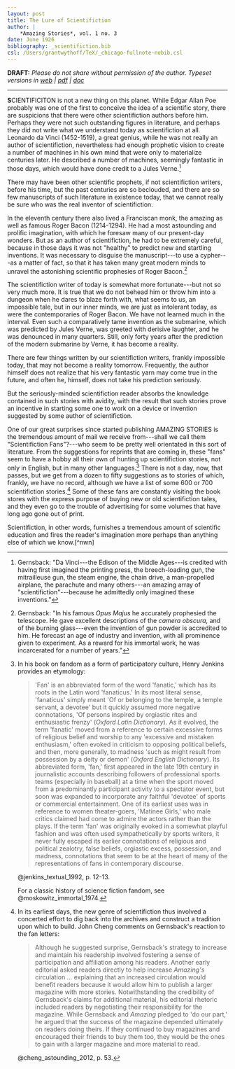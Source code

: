 ```yaml
---
layout: post
title: The Lure of Scientifiction
author: |
    *Amazing Stories*, vol. 1 no. 3
date: June 1926
bibliography: _scientifiction.bib
csl: /Users/grantwythoff/TeX/_chicago-fullnote-nobib.csl
---
```


**DRAFT:** *Please do not share without permission of the author. Typeset versions in  [web](http://gernsback.wythoff.net/192606_lure_of_scientifiction.html) \| [pdf](https://github.com/gwijthoff/perversity_of_things/blob/gh-pages/typeset_drafts/192606_lure_of_scientifiction.pdf?raw=true) \| [doc](https://github.com/gwijthoff/perversity_of_things/blob/gh-pages/typeset_drafts/192606_lure_of_scientifiction.docx)*

* * * * * * * * 

**S**CIENTIFICITON is not a new thing on this planet.  While Edgar Allan Poe probably was one of the first to conceive the idea of a scientific story, there are suspicions that there were other scientifiction authors before him.  Perhaps they were not such outstanding figures in literature, and perhaps they did not write what we understand today as scientifiction at all.  Leonardo da Vinci (1452-1519), a great genius, while he was not really an author of scientifiction, nevertheless had enough prophetic vision to create a number of machines in his own mind that were only to materialize centuries later.  He described a number of machines, seemingly fantastic in those days, which would have done credit to a Jules Verne.[^jvn]

There may have been other scientific prophets, if not scientifiction writers, before his time, but the past centuries are so beclouded, and there are so few manuscripts of such literature in existence today, that we cannot really be sure who was the real inventor of scientifiction.

In the eleventh century there also lived a Franciscan monk, the amazing as well as famous Roger Bacon (1214-1294).  He had a most astounding and prolific imagination, with which he foresaw many of our present-day wonders.  But as an author of scientifiction, he had to be extremely careful, because in those days it was not "healthy" to predict new and startling inventions.  It was necessary to disguise the manuscript---to use a cypher---as a matter of fact, so that it has taken many great modern minds to unravel the astonishing scientific prophesies of Roger Bacon.[^bcn]

The scientifiction writer of today is somewhat more fortunate---but not so very much more.  It is true that we do not behead him or throw him into a dungeon when he dares to blaze forth with, what seems to us, an impossible tale, but in our inner minds, we are just as intolerant today, as were the contemporaries of Roger Bacon.  We have not learned much in the interval.  Even such a comparatively tame invention as the submarine, which was predicted by Jules Verne, was greeted with derisive laughter, and he was denounced in many quarters.  Still, only forty years after the prediction of the modern submarine by Verne, it has become a reality.

There are few things written by our scientifiction writers, frankly impossible today, that may not become a reality tomorrow.  Frequently, the author himself does not realize that his very fantastic yarn may come true in the future, and often he, himself, does not take his prediction seriously.

But the seriously-minded scientifiction reader absorbs the knowledge contained in such stories with avidity, with the result that such stories prove an incentive in starting some one to work on a device or invention suggested by some author of scientifiction.

One of our great surprises since started publishing AMAZING STORIES is the tremendous amount of mail we receive from---shall we call them "Scientifiction Fans"?---who seem to be pretty well orientated in this sort of literature.  From the suggestions for reprints that are coming in, these "fans" seem to have a hobby all their own of hunting up scientifiction stories, not only in English, but in many other languages.[^fan]  There is not a day, now, that passes, but we get from a dozen to fifty suggestions as to stories of which, frankly, we have no record, although we have a list of some 600 or 700 scientifiction stories.[^we]  Some of these fans are constantly visiting the book stores with the express purpose of buying new or old scientifiction tales, and they even go to the trouble of advertising for some volumes that have long ago gone out of print.

Scientifiction, in other words, furnishes a tremendous amount of scientific education and fires the reader's imagination more perhaps than anything else of which we know.[^nwn]

[^jvn]: Gernsback: "Da Vinci---the Edison of the Middle Ages---is credited with having first imagined the printing press, the breech-loading gun, the mitrailleuse gun, the steam engine, the chain drive, a man-propelled airplane, the parachute and many others---an amazing array of "scientifiction"---because he admittedly only imagined these inventions."

[^bcn]:  Gernsback: "In his famous *Opus Majus* he accurately prophesied the telescope.  He gave excellent descriptions of the *camera obscura,* and of the burning glass---even the invention of gun powder is accredited to him.  He forecast an age of industry and invention, with all prominence given to experiment.  As a reward for his immortal work, he was incarcerated for a number of years."

[^fan]: In his book on fandom as a form of participatory culture, Henry Jenkins provides an etymology:
    
    > 'Fan' is an abbreviated form of the word 'fanatic,' which has its roots in the Latin word 'fanaticus.' In its most literal sense, 'fanaticus' simply meant 'Of or belonging to the temple, a temple servant, a devotee' but it quickly assumed more negative connotations, 'Of persons inspired by orgiastic rites and enthusiastic frenzy' (*Oxford Latin Dictionary*). As it evolved, the term 'fanatic' moved from a reference to certain excessive forms of religious belief and worship to any 'excessive and mistaken enthusiasm,' often evoked in criticism to opposing political beliefs, and then, more generally, to madness 'such as might result from possession by a deity or demon' (*Oxford English Dictionary*). Its abbreviated form, 'fan,' first appeared in the late 19th century in journalistic accounts describing followers of professional sports teams (especially in baseball) at a time when the sport moved from a predominantly participant activity to a spectator event, but soon was expanded to incorporate any faithful 'devotee' of sports or commercial entertainment. One of its earliest uses was in reference to women theater-goers, 'Matinee Girls,' who male critics claimed had come to admire the actors rather than the plays. If the term 'fan' was originally evoked in a somewhat playful fashion and was often used sympathetically by sports writers, it never fully escaped its earlier connotations of religious and political zealotry, false beliefs, orgiastic excess, possession, and madness, connotations that seem to be at the heart of many of the representations of fans in contemporary discourse.
    
    @jenkins_textual_1992, p. 12-13.
    
    For a classic history of science fiction fandom, see @moskowitz_immortal_1974.

[^we]:  In its earliest days, the new genre of scientifiction thus involved a concerted effort to dig back into the archives and construct a tradition upon which to build.  John Cheng comments on Gernsback's reaction to the fan letters:

    > Although he suggested surprise, Gernsback's strategy to increase and maintain his readership involved fostering a sense of participation and affiliation among his readers.  Another early editorial asked readers directly to help increase *Amazing's* circulation … explaining that an increased circulation would benefit readers because it would allow him to publish a larger magazine with more stories.  Notwithstanding the credibility of Gernsback's claims for additional material, his editorial rhetoric included readers by negotiating their responsibility for the magazine.  While Gernsback and *Amazing* pledged to 'do our part,' he argued that the success of the magazine depended ultimately on readers doing theirs.  If they continued to buy magazines and encouraged their friends to buy them too, they would be the ones to gain with a larger magazine and more material to read.

    @cheng_astounding_2012, p. 53.